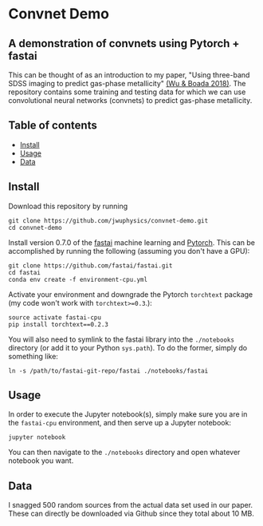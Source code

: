 # Convnet Demo
## A demonstration of convnets using Pytorch + fastai

This can be thought of as an introduction to my paper, "Using 
three-band SDSS imaging to predict gas-phase metallicity" 
[(Wu & Boada 2018)](https://arxiv.org/abs/1810.12913). 
The repository contains some training and testing data
for which we can use convolutional neural networks (convnets)
to predict gas-phase metallicity.

## Table of contents
- [Install](#install)
- [Usage](#usage)
- [Data](#data)

## Install
Download this repository by running
```
git clone https://github.com/jwuphysics/convnet-demo.git
cd convnet-demo
```

Install version 0.7.0 of the [fastai](https://github.com/fastai/fastai) machine 
learning and [Pytorch](https://pytorch.org/). This can be accomplished 
by running the following (assuming you don't have a GPU):
```
git clone https://github.com/fastai/fastai.git
cd fastai 
conda env create -f environment-cpu.yml
```

Activate your environment and downgrade the Pytorch `torchtext` 
package (my code won't work with `torchtext>=0.3`.):

```
source activate fastai-cpu
pip install torchtext==0.2.3
```

You will also need to symlink to the fastai library into the `./notebooks`
directory (or add it to your Python `sys.path`). To do the former, simply 
do something like:
```
ln -s /path/to/fastai-git-repo/fastai ./notebooks/fastai
```

## Usage
In order to execute the Jupyter notebook(s), simply make sure you are in the 
`fastai-cpu` environment, and then serve up a Jupyter notebook:
```
jupyter notebook
```

You can then navigate to the `./notebooks` directory and open whatever
notebook you want.

## Data
I snagged 500 random sources from the actual data set used in our paper. These
can directly be downloaded via Github since they total about 10 MB.
